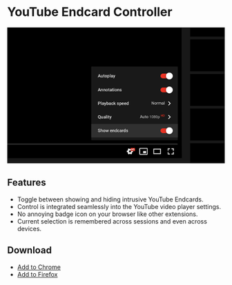 # YouTube Endcard Controller 

![screenshot of control](/store/control640x400.png)

## Features

* Toggle between showing and hiding intrusive YouTube Endcards.
* Control is integrated seamlessly into the YouTube video player settings.
* No annoying badge icon on your browser like other extensions.
* Current selection is remembered across sessions and even across devices.

## Download

* [Add to Chrome](https://chrome.google.com/webstore/detail/youtube-endcard-controlle/dhcmfnihepmjalbfgelbfoecmmjjbinh)
* [Add to Firefox](https://addons.mozilla.org/en-US/firefox/addon/youtube-endcard-controller/)

